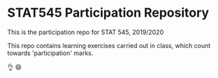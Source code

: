 # STAT545 Participation Repository
This is the participation repo for STAT 545, 2019/2020

This repo contains learning exercises carried out in class, which count towards 'participation' marks.

:ok_hand: :smile: